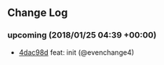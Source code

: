 ## Change Log

### upcoming (2018/01/25 04:39 +00:00)

* [4dac98d](https://github.com/evenchange4/react-intl.macro/commit/4dac98d945608050c2bcb19750d5115c8df494f3) feat: init (@evenchange4)
